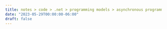 ```yaml
---
title: notes > code > .net > programming models > asynchronous programming > task-based asynchronous pattern (tap) (async await)
date: "2023-05-29T00:00:00-06:00"
draft: false
---
```

